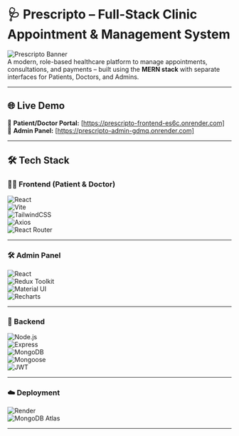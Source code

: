 # 🩺 Prescripto – Full-Stack Clinic Appointment & Management System

![Prescripto Banner](https://img.shields.io/badge/Built%20With-MERN-blueviolet?style=for-the-badge)  
A modern, role-based healthcare platform to manage appointments, consultations, and payments – built using the **MERN stack** with separate interfaces for Patients, Doctors, and Admins.

---

## 🌐 Live Demo

🔗 **Patient/Doctor Portal:** [https://prescripto-frontend-es6c.onrender.com]  
🔗 **Admin Panel:** [https://prescripto-admin-gdmq.onrender.com]

---

## 🛠️ Tech Stack

### 🧑‍💻 Frontend (Patient & Doctor)

![React](https://img.shields.io/badge/-React-61DAFB?style=for-the-badge&logo=react)  
![Vite](https://img.shields.io/badge/-Vite-646CFF?style=for-the-badge&logo=vite&logoColor=white)  
![TailwindCSS](https://img.shields.io/badge/-TailwindCSS-38B2AC?style=for-the-badge&logo=tailwind-css&logoColor=white)  
![Axios](https://img.shields.io/badge/-Axios-5A29E4?style=for-the-badge&logo=axios&logoColor=white)  
![React Router](https://img.shields.io/badge/-React%20Router-CA4245?style=for-the-badge&logo=react-router&logoColor=white)

---

### 🛠️ Admin Panel

![React](https://img.shields.io/badge/-React-61DAFB?style=for-the-badge&logo=react)  
![Redux Toolkit](https://img.shields.io/badge/-Redux%20Toolkit-764ABC?style=for-the-badge&logo=redux&logoColor=white)  
![Material UI](https://img.shields.io/badge/-MUI-007FFF?style=for-the-badge&logo=mui&logoColor=white)  
![Recharts](https://img.shields.io/badge/-Recharts-FF4444?style=for-the-badge&logo=recharts&logoColor=white)

---

### 🧠 Backend

![Node.js](https://img.shields.io/badge/-Node.js-339933?style=for-the-badge&logo=node.js&logoColor=white)  
![Express](https://img.shields.io/badge/-Express.js-000000?style=for-the-badge&logo=express&logoColor=white)  
![MongoDB](https://img.shields.io/badge/-MongoDB-47A248?style=for-the-badge&logo=mongodb&logoColor=white)  
![Mongoose](https://img.shields.io/badge/-Mongoose-800000?style=for-the-badge)  
![JWT](https://img.shields.io/badge/-JWT-black?style=for-the-badge&logo=jsonwebtokens&logoColor=white)

---

### ☁️ Deployment

![Render](https://img.shields.io/badge/-Render-46E3B7?style=for-the-badge&logo=render&logoColor=black)  
![MongoDB Atlas](https://img.shields.io/badge/-MongoDB%20Atlas-4DB33D?style=for-the-badge&logo=mongodb&logoColor=white)


---






